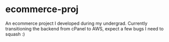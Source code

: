 # ecommerce-proj
 An ecommerce project I developed during my undergrad. Currently transitioning the backend from cPanel to AWS, expect a few bugs I need to squash :)
